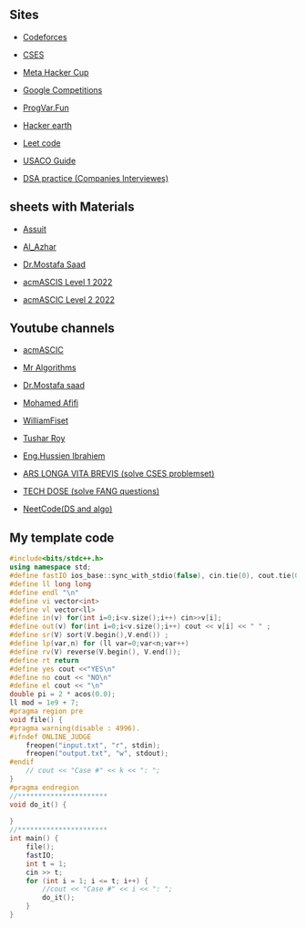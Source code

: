 ## Sites
- [Codeforces](https://codeforces.com/groups)

- [CSES](https://cses.fi/problemset/)

- [Meta Hacker Cup](https://www.facebook.com/codingcompetitions/hacker-cup)

- [Google Competitions](https://codingcompetitions.withgoogle.com/)

- [ProgVar.Fun](https://progvar.fun/)

- [Hacker earth](https://www.hackerearth.com/)

- [Leet code](https://leetcode.com/)

- [USACO Guide](https://usaco.guide/dashboard/)

- [DSA practice (Companies Interviewes)](https://workat.tech/problem-solving/practice/companies)


## sheets with Materials 
- [Assuit](https://docs.google.com/spreadsheets/d/1EbbsotAwb0zuuwxyzs8l2qh8twqw-sNcNbAjCK1kXaE/edit?fbclid=IwAR3cJwDwaH4PoUZM3jOf2r0lSK6Aq1AsE9rzjQc5Ww_GnvwDDrcsBdpiBHk#gid=1612285947)

- [Al_Azhar](https://sites.google.com/view/azharicpc/home?authuser=0)

- [Dr.Mostafa Saad](https://docs.google.com/spreadsheets/d/1iJZWP2nS_OB3kCTjq8L6TrJJ4o-5lhxDOyTaocSYc-k/edit?fbclid=IwAR3Dlc7UbjReC4dWEnwEBdbHpd79_xStxn8Pbbz9CMPZzMBcbyNeIgGG4MM#gid=84654839)

- [acmASCIS Level 1 2022](https://codeforces.com/group/lfQa3gTiux/contests)

- [acmASCIC Level 2 2022](https://vjudge.net/group/lvl2training2022combined)

## Youtube channels
- [acmASCIC](https://www.youtube.com/c/AcmascisOrg)

- [Mr Algorithms](https://www.youtube.com/channel/UCVHLc9yPGHWMPjpgnSpUItA)

- [Dr.Mostafa saad](https://www.youtube.com/c/ArabicCompetitiveProgramming) 

- [Mohamed Afifi](https://www.youtube.com/channel/UCllIGsPm1NYq5jPu2HzQgIg)

- [WilliamFiset](https://www.youtube.com/channel/UCD8yeTczadqdARzQUp29PJw)

- [Tushar Roy](https://www.youtube.com/user/tusharroy2525)

- [Eng.Hussien Ibrahiem](https://www.youtube.com/channel/UCCH8yNJMxFsfWq7hJ-Ag4gg)
 
- [ARS LONGA VITA BREVIS (solve CSES problemset)](https://www.youtube.com/channel/UCFkWVr33NMrcfYZWXOJvKsw)

- [TECH DOSE (solve FANG questions) ](https://www.youtube.com/c/TECHDOSE4u)

- [NeetCode(DS and algo)](https://www.youtube.com/c/NeetCode)


## My template code
```cpp
#include<bits/stdc++.h>
using namespace std;
#define fastIO ios_base::sync_with_stdio(false), cin.tie(0), cout.tie(0) 
#define ll long long
#define endl "\n"
#define vi vector<int> 
#define vl vector<ll> 
#define in(v) for(int i=0;i<v.size();i++) cin>>v[i];
#define out(v) for(int i=0;i<v.size();i++) cout << v[i] << " " ;
#define sr(V) sort(V.begin(),V.end()) ;
#define lp(var,n) for (ll var=0;var<n;var++)  
#define rv(V) reverse(V.begin(), V.end());
#define rt return 
#define yes cout <<"YES\n" 
#define no cout << "NO\n"
#define el cout << "\n" 
double pi = 2 * acos(0.0);
ll mod = 1e9 + 7;
#pragma region pre  
void file() {
#pragma warning(disable : 4996).
#ifndef ONLINE_JUDGE
    freopen("input.txt", "r", stdin);
    freopen("output.txt", "w", stdout);
#endif
    // cout << "Case #" << k << ": ";
}   
#pragma endregion 
//**********************
void do_it() {
    
}
//**********************
int main() {
    file();
    fastIO;
    int t = 1;
    cin >> t;  
    for (int i = 1; i <= t; i++) {
        //cout << "Case #" << i << ": ";
        do_it();
    }
}
```
